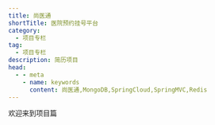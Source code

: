 ```yaml
---
title: 尚医通
shortTitle: 医院预约挂号平台
category:
  - 项目专栏
tag:
  - 项目专栏
description: 简历项目
head:
  - - meta
    - name: keywords
      content: 尚医通,MongoDB,SpringCloud,SpringMVC,Redis
---    
```

欢迎来到项目篇